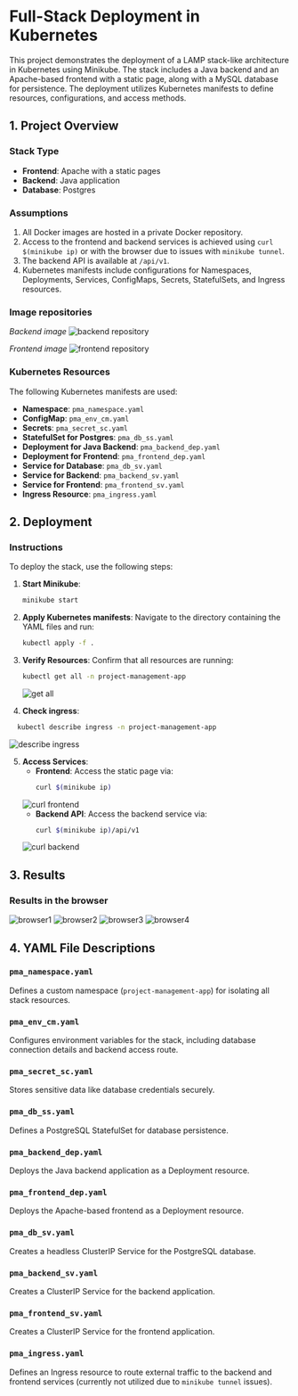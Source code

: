 
# Full-Stack Deployment in Kubernetes

This project demonstrates the deployment of a LAMP stack-like architecture in Kubernetes using Minikube. The stack includes a Java backend and an Apache-based frontend with a static page, along with a MySQL database for persistence. The deployment utilizes Kubernetes manifests to define resources, configurations, and access methods.

## 1. Project Overview

### Stack Type
- **Frontend**: Apache with a static pages
- **Backend**: Java application
- **Database**: Postgres

### Assumptions
1. All Docker images are hosted in a private Docker repository.
2. Access to the frontend and backend services is achieved using `curl $(minikube ip)` or with the browser due to issues with `minikube tunnel`.
3. The backend API is available at `/api/v1`.
4. Kubernetes manifests include configurations for Namespaces, Deployments, Services, ConfigMaps, Secrets, StatefulSets, and Ingress resources.

### Image repositories

*Backend image*
![backend repository](./backend_image.png)

*Frontend image*
![frontend repository](./frontend_image.png)

### Kubernetes Resources
The following Kubernetes manifests are used:
- **Namespace**: `pma_namespace.yaml`
- **ConfigMap**: `pma_env_cm.yaml`
- **Secrets**: `pma_secret_sc.yaml`
- **StatefulSet for Postgres**: `pma_db_ss.yaml`
- **Deployment for Java Backend**: `pma_backend_dep.yaml`
- **Deployment for Frontend**: `pma_frontend_dep.yaml`
- **Service for Database**: `pma_db_sv.yaml`
- **Service for Backend**: `pma_backend_sv.yaml`
- **Service for Frontend**: `pma_frontend_sv.yaml`
- **Ingress Resource**: `pma_ingress.yaml`

## 2. Deployment

### Instructions
To deploy the stack, use the following steps:

1. **Start Minikube**:
   ```bash
   minikube start
   ```

2. **Apply Kubernetes manifests**:
   Navigate to the directory containing the YAML files and run:
   ```bash
   kubectl apply -f .
   ```

3. **Verify Resources**:
   Confirm that all resources are running:
   ```bash
   kubectl get all -n project-management-app
   ```
   ![get all](./get_all.png)

4.  **Check ingress**:
  ```bash
	kubectl describe ingress -n project-management-app
  ```
 ![describe ingress](./describe_ingress.png)


5. **Access Services**:
   - **Frontend**: Access the static page via:
     ```bash
     curl $(minikube ip)
     ```
   ![curl frontend](./curl_frontend.png)
   - **Backend API**: Access the backend service via:
     ```bash
     curl $(minikube ip)/api/v1
     ```
   ![curl backend](./curl_backend.png)

## 3. Results

### Results in the browser
![browser1](./browser_1.png)
![browser2](./browser_2.png)
![browser3](./browser_3.png)
![browser4](./browser_4.png)



## 4. YAML File Descriptions

### `pma_namespace.yaml`
Defines a custom namespace (`project-management-app`) for isolating all stack resources.

### `pma_env_cm.yaml`
Configures environment variables for the stack, including database connection details and backend access route.

### `pma_secret_sc.yaml`
Stores sensitive data like database credentials securely.

### `pma_db_ss.yaml`
Defines a PostgreSQL StatefulSet for database persistence.

### `pma_backend_dep.yaml`
Deploys the Java backend application as a Deployment resource.

### `pma_frontend_dep.yaml`
Deploys the Apache-based frontend as a Deployment resource.

### `pma_db_sv.yaml`
Creates a headless ClusterIP Service for the PostgreSQL database.

### `pma_backend_sv.yaml`
Creates a ClusterIP Service for the backend application.

### `pma_frontend_sv.yaml`
Creates a ClusterIP Service for the frontend application.

### `pma_ingress.yaml`
Defines an Ingress resource to route external traffic to the backend and frontend services (currently not utilized due to `minikube tunnel` issues).

